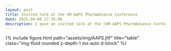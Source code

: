 ```yaml
---
layout: post
title: Invited talk at the UM-AAPS PharmAdvance Conference
date: 2025-04-08 17:39:00
description: I gave an invited talk at the [UM-AAPS PharmAdvance Conference](https://olemiss.edu/pharmaceutics/pharmadvance/) about my recent thesis research project focused on drug nanoparticles.
---
```

{% include figure.html path="assets/img/AAPS.jfif" title="table" class="img-fluid rounded z-depth-1 mx-auto d-block" %}
